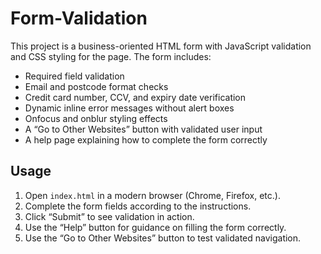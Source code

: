 # Form-Validation
This project is a business-oriented HTML form with JavaScript validation and CSS styling for the page. The form includes:

- Required field validation
- Email and postcode format checks
- Credit card number, CCV, and expiry date verification
- Dynamic inline error messages without alert boxes
- Onfocus and onblur styling effects
- A “Go to Other Websites” button with validated user input
- A help page explaining how to complete the form correctly

## Usage

1. Open `index.html` in a modern browser (Chrome, Firefox, etc.).
2. Complete the form fields according to the instructions.
3. Click “Submit” to see validation in action.
4. Use the “Help” button for guidance on filling the form correctly.
5. Use the “Go to Other Websites” button to test validated navigation.
